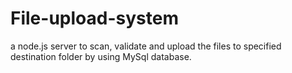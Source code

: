 # File-upload-system
a node.js server to scan, validate and upload the files to specified destination folder by using MySql database.

